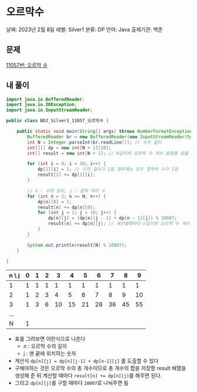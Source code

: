 # 오르막수

날짜: 2023년 2월 8일
레벨: Silver1
분류: DP
언어: Java
출제기관: 백준

## 문제

[11057번: 오르막 수](https://www.acmicpc.net/problem/11057)

## 내 풀이

```java
import java.io.BufferedReader;
import java.io.IOException;
import java.io.InputStreamReader;

public class BOJ_Silver1_11057_오르막수 {

	public static void main(String[] args) throws NumberFormatException, IOException {
		BufferedReader br = new BufferedReader(new InputStreamReader(System.in));
		int N = Integer.parseInt(br.readLine()); // 수의 길이
		int[][] dp = new int[N + 1][10];
		int[] result = new int[N + 1]; // N길이의 오르막 수 개수 총합을 담을 배열

		for (int i = 0; i < 10; i++) {
			dp[1][i] = 1; // 수의 길이가 1일 경우에는 모두 경우의 수가 1임
			result[1] += dp[1][i];
		}

		// n : 수의 길이, j : 끝의 자리 수
		for (int n = 2; n <= N; n++) {
			dp[n][0] = 1;
			result[n] += dp[n][0];
			for (int j = 1; j < 10; j++) {
				dp[n][j] = (dp[n][j - 1] + dp[n - 1][j]) % 10007;
				result[n] += dp[n][j]; // 계산할때마다 n길이의 오르막 수 개수 더해주기
			}
		}

		System.out.println(result[N] % 10007);
	}

}
```

|  n \ j | 0 | 1 | 2 | 3 | 4 | 5 | 6 | 7 | 8 | 9 |
| --- | --- | --- | --- | --- | --- | --- | --- | --- | --- | --- |
| 1 | 1 | 1 | 1 | 1 | 1 | 1 | 1 | 1 | 1 | 1 |
| 2 | 1 | 2 | 3 | 4 | 5 | 6 | 7 | 8 | 9 | 10 |
| 3 | 1 | 3 | 6 | 10 | 15 | 21 | 28 | 36 | 45 | 55 |
| … |  |  |  |  |  |  |  |  |  |  |
| N | 1 |  |  |  |  |  |  |  |  |  |
- 표를 그려보면 이런식으로 나온다
    - n : 오르막 수의 길이
    - j : 맨 끝에 위치하는 숫자
- 계산식 `dp[n][j] = dp[n][j-1] + dp[n-1][j]` 를 도출할 수 있다
- 구해야하는 것은 오르막 수의 총 개수이므로 총 개수의 합을 저장할 result 배열을 생성해 준 뒤 계산할 때마다 `result[n] += dp[n][j]`를 해주면 된다.
- 그리고 `dp[n][j]`를 구할 때마다 `10007`로 나눠주면 됨